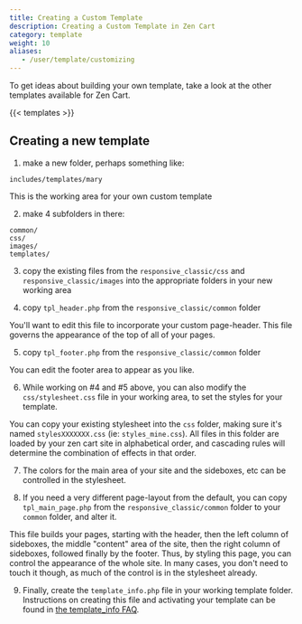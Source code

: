 ```yaml
---
title: Creating a Custom Template 
description: Creating a Custom Template in Zen Cart
category: template 
weight: 10
aliases: 
   - /user/template/customizing
---
```


To get ideas about building your own template, take a look at the 
other templates available for Zen Cart. 

{{< templates >}}

## Creating a new template 

1. make a new folder, perhaps something like:

 `includes/templates/mary`

 This is the working area for your own custom template

2. make 4 subfolders in there:

```
common/
css/
images/
templates/
```

3. copy the existing files from the `responsive_classic/css` and `responsive_classic/images` into the appropriate folders in your new working area

4. copy `tpl_header.php` from the `responsive_classic/common` folder

 You'll want to edit this file to incorporate your custom page-header. 
This file governs the appearance of the top of all of your pages.

5. copy `tpl_footer.php` from the `responsive_classic/common` folder

 You can edit the footer area to appear as you like.

6. While working on #4 and #5 above, you can also modify the `css/stylesheet.css` file in your working area, to set the styles for your template.

 You can copy your existing stylesheet into the `css` folder, making sure it's named `stylesXXXXXXX.css` (ie: `styles_mine.css`). All files in this folder are loaded by your zen cart site in alphabetical order, and cascading rules will determine the combination of effects in that order.

7. The colors for the main area of your site and the sideboxes, etc can be controlled in the stylesheet.

8. If you need a very different page-layout from the default, you can copy `tpl_main_page.php` from the `responsive_classic/common` folder to your `common` folder, and alter it.

 This file builds your pages, starting with the header, then the left column of sideboxes, the middle "content" area of the site, then the right column of sideboxes, followed finally by the footer. Thus, by styling this page, you can control the appearance of the whole site. In many cases, you don't need to touch it though, as much of the control is in the stylesheet already.

9. Finally, create the `template_info.php` file in your working template folder. Instructions on creating this file and activating your template can be found in [the template_info FAQ](/user/template/template_info/). 

